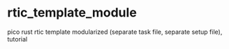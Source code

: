 # rtic_template_module
pico rust rtic template modularized (separate task file, separate setup file), tutorial
